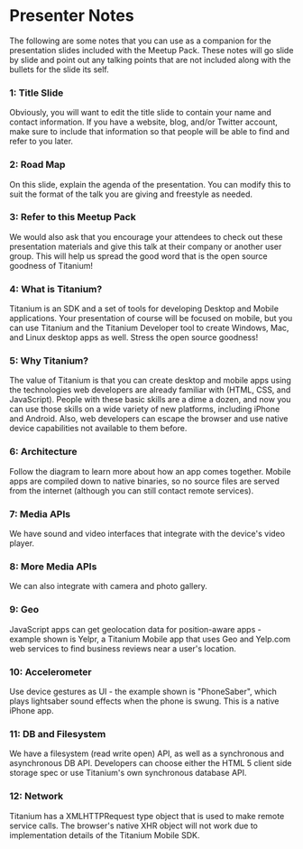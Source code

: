 # Presenter Notes

The following are some notes that you can use as a companion for the presentation slides
included with the Meetup Pack.  These notes will go slide by slide and point out any talking
points that are not included along with the bullets for the slide its self.

### 1: Title Slide

Obviously, you will want to edit the title slide to contain your name and contact information.
If you have a website, blog, and/or Twitter account, make sure to include that information so
that people will be able to find and refer to you later.

### 2: Road Map

On this slide, explain the agenda of the presentation.  You can modify this to suit the format
of the talk you are giving and freestyle as needed.

### 3: Refer to this Meetup Pack

We would also ask that you encourage your attendees to check out these presentation materials
and give this talk at their company or another user group.  This will help us spread the good
word that is the open source goodness of Titanium!

### 4: What is Titanium?

Titanium is an SDK and a set of tools for developing Desktop and Mobile applications.  Your presentation
of course will be focused on mobile, but you can use Titanium and the Titanium Developer tool to create
Windows, Mac, and Linux desktop apps as well.  Stress the open source goodness!

### 5: Why Titanium?

The value of Titanium is that you can create desktop and mobile apps using the technologies web
developers are already familiar with (HTML, CSS, and JavaScript).  People with these basic skills
are a dime a dozen, and now you can use those skills on a wide variety of new platforms, including
iPhone and Android.  Also, web developers can escape the browser and use native device capabilities
not available to them before.

### 6: Architecture

Follow the diagram to learn more about how an app comes together.  Mobile apps are compiled down
to native binaries, so no source files are served from the internet (although you can still contact
remote services).

### 7: Media APIs

We have sound and video interfaces that integrate with the device's video player.

### 8: More Media APIs

We can also integrate with camera and photo gallery.

### 9: Geo

JavaScript apps can get geolocation data for position-aware apps - example shown is Yelpr,
a Titanium Mobile app that uses Geo and Yelp.com web services to find business reviews near a
user's location.

### 10: Accelerometer

Use device gestures as UI - the example shown is "PhoneSaber", which plays lightsaber sound effects
when the phone is swung.  This is a native iPhone app.

### 11: DB and Filesystem

We have a filesystem (read write open) API, as well as a synchronous and asynchronous DB API.  Developers
can choose either the HTML 5 client side storage spec or use Titanium's own synchronous database API.

### 12: Network

Titanium has a XMLHTTPRequest type object that is used to make remote service calls.  The browser's native
XHR object will not work due to implementation details of the Titanium Mobile SDK.